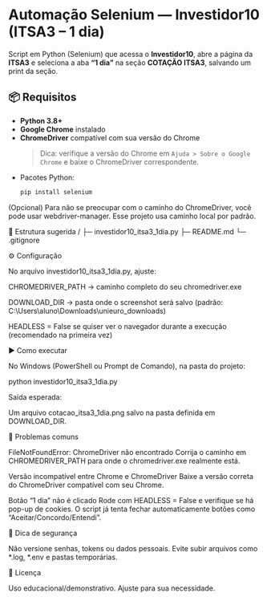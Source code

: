 # Automação Selenium — Investidor10 (ITSA3 – 1 dia)

Script em Python (Selenium) que acessa o **Investidor10**, abre a página da **ITSA3** e seleciona a aba **“1 dia”** na seção **COTAÇÃO ITSA3**, salvando um print da seção.

## 📦 Requisitos

- **Python 3.8+**
- **Google Chrome** instalado
- **ChromeDriver** compatível com sua versão do Chrome  
  > Dica: verifique a versão do Chrome em `Ajuda > Sobre o Google Chrome` e baixe o ChromeDriver correspondente.
- Pacotes Python:
  ```bash
  pip install selenium


(Opcional) Para não se preocupar com o caminho do ChromeDriver, você pode usar webdriver-manager. Esse projeto usa caminho local por padrão.

📁 Estrutura sugerida
/
├─ investidor10_itsa3_1dia.py
├─ README.md
└─ .gitignore

⚙️ Configuração

No arquivo investidor10_itsa3_1dia.py, ajuste:

CHROMEDRIVER_PATH → caminho completo do seu chromedriver.exe

DOWNLOAD_DIR → pasta onde o screenshot será salvo (padrão: C:\Users\aluno\Downloads\unieuro_downloads)

HEADLESS = False se quiser ver o navegador durante a execução (recomendado na primeira vez)

▶️ Como executar

No Windows (PowerShell ou Prompt de Comando), na pasta do projeto:

python investidor10_itsa3_1dia.py


Saída esperada:

Um arquivo cotacao_itsa3_1dia.png salvo na pasta definida em DOWNLOAD_DIR.

🧪 Problemas comuns

FileNotFoundError: ChromeDriver não encontrado
Corrija o caminho em CHROMEDRIVER_PATH para onde o chromedriver.exe realmente está.

Versão incompatível entre Chrome e ChromeDriver
Baixe a versão correta do ChromeDriver compatível com seu Chrome.

Botão “1 dia” não é clicado
Rode com HEADLESS = False e verifique se há pop-up de cookies. O script já tenta fechar automaticamente botões como “Aceitar/Concordo/Entendi”.

🔐 Dica de segurança

Não versione senhas, tokens ou dados pessoais. Evite subir arquivos como *.log, *.env e pastas temporárias.

🧾 Licença

Uso educacional/demonstrativo. Ajuste para sua necessidade.
